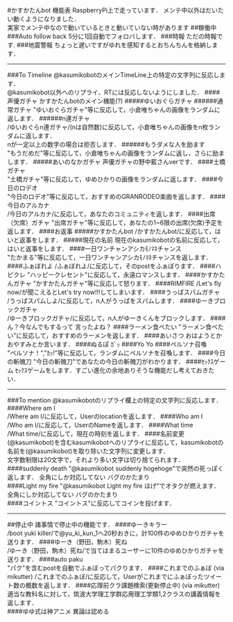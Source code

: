 #かすかたんbot 機能表
RaspberryPi上で走っています．
メンテ中以外はだいたい動くようになりました．  
実家でメンテ中なので動いているときと動いていない時があります
##稼働中
###Auto follow back 
5分に1回自動でフォロバします．
###時報
ただの時報です.
###地震警報
ちょっと遅いですがゆれを感知するとおちんちんを格納します．
***
###To Timeline
@kasumikobotのメインTimeLine上の特定の文字列に反応します．  
@kasumikobot以外へのリプライ、RTには反応しないようにしました．
####声優ガチャ
かすかたんbotのメイン機能(?)
#####ゆいおぐらガチャ
######通常ガチャ
"ゆいおぐらガチャ"等に反応して，小倉唯ちゃんの画像をランダムに返します．
######n連ガチャ  
/ゆいおぐらn連ガチャ/(nは自然数)に反応して，小倉唯ちゃんの画像をn枚ランダムに返します．  
nが一定以上の数字の場合は拒否します．
######もうダメな人を励ます  
"もうだめだ"等に反応して，小倉唯ちゃんの画像をランダムに返し，さらに励まします．
#####あいのなかガチャ
声優ガチャの野中藍さんverです．
####土橋ガチャ  
"土橋ガチャ"等に反応して，ゆめひかりの画像をランダムに返します．
####今日のロデオ  
"今日のロデオ"等に反応して，おすすめのGRANRODEO楽曲を返します．
####今日のアルカナ  
/今日のアルカナ/に反応して，あなたのコミュニティを返します．
####出席（欠席）ガチャ
"出席ガチャ"等に反応して，あなたの1~6限の出席(欠席)予定を返します．
####お返事 
#####かすかたんbot
/かすかたんbot/に反応して，はいと返事をします．
#####現在の名前
現在のkasumikobotの名前に反応して，はいと返事をします．
####一日ワンチャンアシカﾓﾉﾏﾈチャンス  
"たかまる"等に反応して，一日ワンチャンアシカﾓﾉﾏﾈチャンスを返します．
####ふぁぼれよ 
/ふぁぼれよ/に反応して，そのpostをふぁぼります．
####ハピクレ
"ハッピークレセント"に反応して，永遠ロマンスします．
####かすかたんガチャ
"かすかたんガチャ"等に反応して怒ります．
####RIMFIRE 
/Let's fly now/が聞こえるとLet's try now!!!してしまいます．
####うっぱスパムガチャ  
/うっぱスパムしよ/に反応して，n人がうっぱをスパムします．
####ゆーきブロックガチャ  
/ゆーきブロックガチャ/に反応して，n人がゆーきくんをブロックします．
####ん？今なんでもするって
言ったよね？
####ラーメン食べたい 
"ラーメン食べたい"に反応して，おすすめのラーメンを返します．
####あいさつ
おはようとかおやすみとか言います．
####ぬるぽ
ｶﾞｯ
####Yo
Yo
####ペルソナ召喚  
"ペルソナ！","ｶｯ!"等に反応して，ランダムにペルソナを召喚します．
####今日の斬魄刀
"今日の斬魄刀"であなたの今日の斬魄刀がわかります．
####ｾｯｸｽゲーム
ｾｯｸｽゲームをします．すごい進化の余地ありそうな機能だし考えておきたい．
***
###To mention 
@kasumikobotのリプライ欄上の特定の文字列に反応します．
####Where am I  
/Where am I/に反応して，Userのlocationを返します．
####Who am I  
/Who am I/に反応して，UserのNameを返します．
####What time  
/What time/に反応して，現在の時刻を返します．
####名前変更
(@kasumikobot)を含むkasumikobotへのリプライに反応して，kasumikobotの名前を(@kasumikobot)を取り除いた文字列に変更します．  
文字数制限は20文字で，それより多い文字は切り捨てられます．  
####suddenly death 
"@kasumikobot suddenly hogehoge"で突然の死っぽく返します． 全角にしか対応してない バグのかたまり  
####Light my fire
"@kasumikobot Light my fire ほげ"でオタクが燃えます． 全角にしか対応してない バグのかたまり  
####コイントス
"コイントス"に反応してコインを投げます．
***
##停止中
諸事情で停止中の機能です．
####ゆーきキラー  
/boot yuki killer/で@yu_ki_kun_1へ20秒おきに，計100件のゆめひかりガチャを送ります．
####ゆーき（野田，駒木）死ね  
/ゆーき（野田，駒木）死ね/で当てはまるユーザーに10件のゆめひかりガチャを送ります．
####auto paku  
"パク"を含むpostを自動でふぁぼってパクります．
####これまでのふぁぼ  (via mikutter)
/これまでのふぁぼ/に反応して，Userがこれまでにふぁぼったツイート数の概数を返します．
####応理前クラ課題検索(更新停止中)  (via mikutter)
適当な教科名に対して，筑波大学理工学群応用理工学類1,2クラスの講義情報を返します．  
####ゆゆ式は神アニメ
異論は認める
